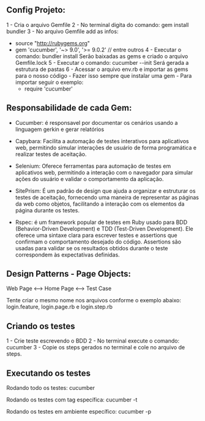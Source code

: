 Config Projeto:
----------------------------------------------------------------------------

1 - Cria o arquivo Gemfile
2 - No terminal digita do comando: gem install bundler 
3 - No arquivo Gemfile add as infos:
  - source "http://rubygems.org"
  - gem 'cucumber', '~> 9.0', '>= 9.0.2' // entre outros
4 - Executar o comando: bundler install
    Serão baixadas as gems e criado o arquivo Gemfile.lock
5 - Executar o comando: cucumber --init
    Será gerada a estrutura de pastas
6 - Acessar o arquivo env.rb e importar as gems para o nosso código - Fazer isso sempre que instalar uma gem - Para importar seguir o exemplo:
    - require 'cucumber'



Responsabilidade de cada Gem:
----------------------------------------------------------------------------

- Cucumber: é responsavel por documentar os cenários usando a linguagem gerkin e gerar relatórios

- Capybara: Facilita a automação de testes interativos para aplicativos web, permitindo simular interações de usuário de forma programática e realizar testes de aceitação.

- Selenium: Oferece ferramentas para automação de testes em aplicativos web, permitindo a interação com o navegador para simular ações do usuário e validar o comportamento da aplicação.

- SitePrism: É um padrão de design que ajuda a organizar e estruturar os testes de aceitação, fornecendo uma maneira de representar as páginas da web como objetos, facilitando a interação com os elementos da página durante os testes.
- Rspec: é um framework popular de testes em Ruby usado para BDD (Behavior-Driven Development) e TDD (Test-Driven Development). Ele oferece uma sintaxe clara para escrever testes e assertions que confirmam o comportamento desejado do código. Assertions são usadas para validar se os resultados obtidos durante o teste correspondem às expectativas definidas.



Design Patterns - Page Objects:
----------------------------------------------------------------------------

Web Page <--> Home Page  <--> Test Case

Tente criar o mesmo nome nos arquivos conforme o exemplo abaixo:
login.feature, login.page.rb e login.step.rb



Criando os testes
----------------------------------------------------------------------------

1 - Crie teste escrevendo o BDD
2 - No terminal execute o comando: cucumber
3 - Copie os steps gerados no terminal e cole no arquivo de steps.


Executando os testes
----------------------------------------------------------------------------
Rodando todo os testes: 
cucumber

Rodando os testes com tag específica: 
cucumber -t <tag>

Rodando os testes em ambiente específico: 
cucumber -p <env>
